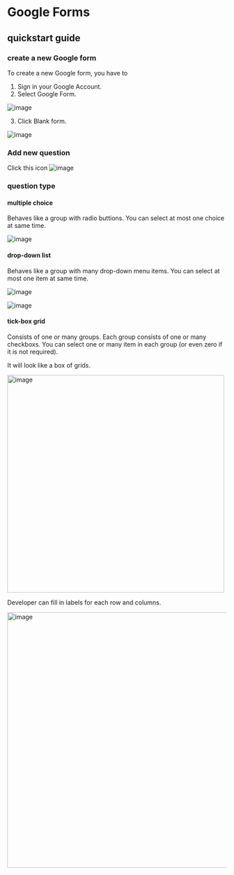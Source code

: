 # Google Forms
## quickstart guide
### create a new Google form
To create a new Google form, you have to

1. Sign in your Google Account.
2. Select Google Form.

![image](https://github.com/user-attachments/assets/d60d0765-1d87-417d-90cb-b455aec728d1)

3. Click Blank form.

![image](https://github.com/user-attachments/assets/e1a848aa-7017-4eeb-9b08-070264b65332)

### Add new question
Click this icon
![image](https://github.com/user-attachments/assets/0ccddc11-d554-4ca5-b23e-3271557af463)

### question type
#### multiple choice
Behaves like a group with radio buttions. You can select at most one choice at same time. 

![image](https://github.com/user-attachments/assets/7567ecce-44ab-4d31-82f9-5cc2532a9cdb)

#### drop-down list
Behaves like a group with many drop-down menu items. You can select at most one item at same time.

![image](https://github.com/user-attachments/assets/eead2647-8099-41ee-bfbf-76b8c5b862d3)

![image](https://github.com/user-attachments/assets/92ea49a2-387a-4323-a311-aa80d6585375)

#### tick-box grid
Consists of one or many groups. Each group consists of one or many checkboxs. You can select one or many item in each group (or even zero if it is not required).

It will look like a box of grids.

<img width="498" alt="image" src="https://github.com/user-attachments/assets/05f7c59d-f3ce-446d-98ca-801c569ecc07" />

Developer can fill in labels for each row and columns. 
 
<img width="585" alt="image" src="https://github.com/user-attachments/assets/03946dfd-d2e8-47cb-a5c2-9dc65a8fa542" />
